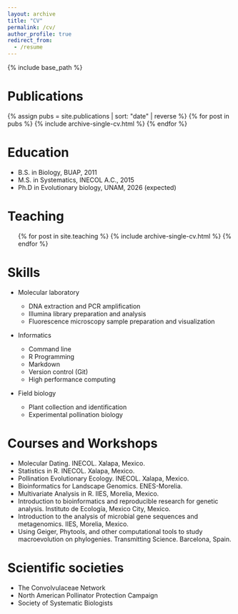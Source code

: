 ```yaml
---
layout: archive
title: "CV"
permalink: /cv/
author_profile: true
redirect_from:
  - /resume
---
```


{% include base_path %}

<h1>Publications</h1>
{% assign pubs = site.publications | sort: "date" | reverse %}
{% for post in pubs %}
  {% include archive-single-cv.html %}
{% endfor %}
  
Education
======
* B.S. in Biology, BUAP, 2011
* M.S. in Systematics, INECOL A.C., 2015
* Ph.D in Evolutionary biology, UNAM, 2026 (expected)
  
Teaching
======
  <ul>{% for post in site.teaching %}
    {% include archive-single-cv.html %}
  {% endfor %}</ul>  
  
Skills
======
* Molecular laboratory
  * DNA extraction and PCR amplification
  * Illumina library preparation and analysis
  * Fluorescence microscopy sample preparation and visualization
  
* Informatics
  * Command line
  * R Programming 
  * Markdown
  * Version control (Git)
  * High performance computing
    
* Field biology
  * Plant collection and identification
  * Experimental pollination biology
  
Courses and Workshops
======
 * Molecular Dating. INECOL. Xalapa, Mexico. 
 * Statistics in R. INECOL. Xalapa, Mexico.
 * Pollination Evolutionary Ecology. INECOL. Xalapa, Mexico. 
 * Bioinformatics for Landscape Genomics. ENES-Morelia.
 * Multivariate Analysis in R. IIES, Morelia, Mexico.
 * Introduction to bioinformatics and reproducible research for genetic analysis. Instituto de Ecología, Mexico City, Mexico.
 * Introduction to the analysis of microbial gene sequences and metagenomics. IIES, Morelia, Mexico.
 * Using Geiger, Phytools, and other computational tools to study macroevolution on phylogenies. Transmitting Science. Barcelona, Spain.
 
Scientific societies
======
 * The Convolvulaceae Network
 * North American Pollinator Protection Campaign
 * Society of Systematic Biologists

